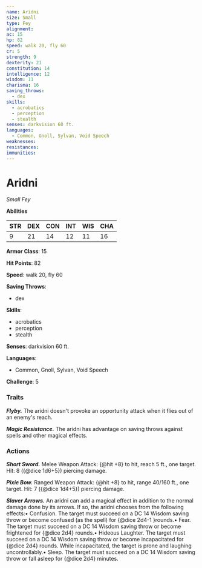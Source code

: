 ```yaml
---
name: Aridni
size: Small
type: Fey
alignment: 
ac: 15
hp: 82
speed: walk 20, fly 60
cr: 5
strength: 9
dexterity: 21
constitution: 14
intelligence: 12
wisdom: 11
charisma: 16
saving_throws:
  - dex
skills:
  - acrobatics
  - perception
  - stealth
senses: darkvision 60 ft.
languages:
  - Common, Gnoll, Sylvan, Void Speech
weaknesses:
resistances:
immunities:
---
```


# Aridni

*Small Fey*

**Abilities**

| STR | DEX | CON | INT | WIS | CHA |
| --- | --- | --- | --- | --- | --- |
| 9 | 21 | 14 | 12 | 11 | 16 |

**Armor Class**: 15

**Hit Points**: 82

**Speed**: walk 20, fly 60

**Saving Throws**:
  - dex

**Skills**:
  - acrobatics
  - perception
  - stealth

**Senses**: darkvision 60 ft.

**Languages**:
  - Common, Gnoll, Sylvan, Void Speech

**Challenge**: 5

### Traits
***Flyby.*** The aridni doesn't provoke an opportunity attack when it flies out of an enemy's reach.

***Magic Resistance.*** The aridni has advantage on saving throws against spells and other magical effects.

### Actions
***Short Sword.*** Melee Weapon Attack: {@hit +8} to hit, reach 5 ft., one target. Hit: 8 ({@dice 1d6+5}) piercing damage.

***Pixie Bow.*** Ranged Weapon Attack: {@hit +8} to hit, range 40/160 ft., one target. Hit: 7 ({@dice 1d4+5}) piercing damage.

***Slaver Arrows.*** An aridni can add a magical effect in addition to the normal damage done by its arrows. If so, the aridni chooses from the following effects:• Confusion. The target must succeed on a DC 14 Wisdom saving throw or become confused (as the spell) for {@dice 2d4-1 }rounds.• Fear. The target must succeed on a DC 14 Wisdom saving throw or become frightened for {@dice 2d4} rounds.• Hideous Laughter. The target must succeed on a DC 14 Wisdom saving throw or become incapacitated for {@dice 2d4} rounds. While incapacitated, the target is prone and laughing uncontrollably.• Sleep. The target must succeed on a DC 14 Wisdom saving throw or fall asleep for {@dice 2d4} minutes.

